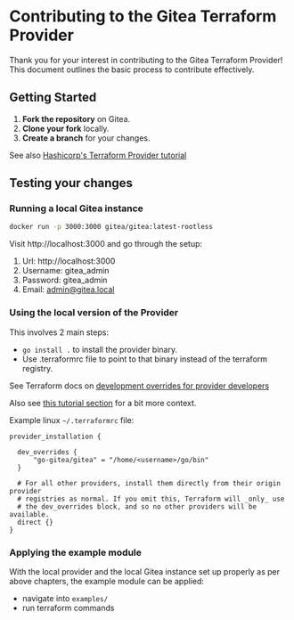 # Contributing to the Gitea Terraform Provider

Thank you for your interest in contributing to the Gitea Terraform Provider! This document outlines the basic process to contribute effectively.

## Getting Started

1. **Fork the repository** on Gitea.
2. **Clone your fork** locally.
3. **Create a branch** for your changes.


See also [Hashicorp's Terraform Provider tutorial](https://developer.hashicorp.com/terraform/tutorials/providers-plugin-framework/providers-plugin-framework-provider)

## Testing your changes

### Running a local Gitea instance

```bash
docker run -p 3000:3000 gitea/gitea:latest-rootless
```

Visit http://localhost:3000 and go through the setup:
1. Url: http://localhost:3000
2. Username: gitea_admin
3. Password: gitea_admin
4. Email: admin@gitea.local

### Using the local version of the Provider
This involves 2 main steps:
- `go install .` to install the provider binary.
- Use .terraformrc file to point to that binary instead of the terraform registry.

See Terraform docs on [development overrides for provider developers](https://developer.hashicorp.com/terraform/cli/config/config-file#development-overrides-for-provider-developers)

Also see [this tutorial section](https://developer.hashicorp.com/terraform/tutorials/providers-plugin-framework/providers-plugin-framework-provider#prepare-terraform-for-local-provider-install) for a bit more context.

Example linux `~/.terraformrc` file:
```
provider_installation {

  dev_overrides {
      "go-gitea/gitea" = "/home/<username>/go/bin"
  }

  # For all other providers, install them directly from their origin provider
  # registries as normal. If you omit this, Terraform will _only_ use
  # the dev_overrides block, and so no other providers will be available.
  direct {}
}
```

### Applying the example module

With the local provider and the local Gitea instance set up properly as per above chapters, the example module can be applied:

- navigate into `examples/`
- run terraform commands



